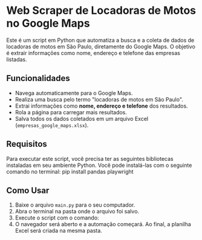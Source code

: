 # Web Scraper de Locadoras de Motos no Google Maps

Este é um script em Python que automatiza a busca e a coleta de dados de locadoras de motos em São Paulo, diretamente do Google Maps. O objetivo é extrair informações como nome, endereço e telefone das empresas listadas.

## Funcionalidades

-   Navega automaticamente para o Google Maps.
-   Realiza uma busca pelo termo "locadoras de motos em São Paulo".
-   Extrai informações como **nome, endereço e telefone** dos resultados.
-   Rola a página para carregar mais resultados.
-   Salva todos os dados coletados em um arquivo Excel (`empresas_google_maps.xlsx`).

## Requisitos

Para executar este script, você precisa ter as seguintes bibliotecas instaladas em seu ambiente Python. Você pode instalá-las com o seguinte comando no terminal:
pip install pandas playwright
## Como Usar

1.  Baixe o arquivo `main.py` para o seu computador.
2.  Abra o terminal na pasta onde o arquivo foi salvo.
3.  Execute o script com o comando:
4.  O navegador será aberto e a automação começará. Ao final, a planilha Excel será criada na mesma pasta.
